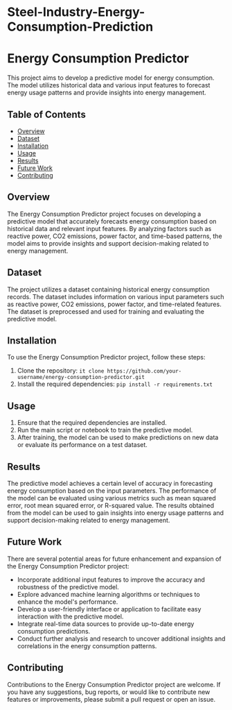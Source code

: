 # Steel-Industry-Energy-Consumption-Prediction

# Energy Consumption Predictor

This project aims to develop a predictive model for energy consumption. The model utilizes historical data and various input features to forecast energy usage patterns and provide insights into energy management.

## Table of Contents
- [Overview](#overview)
- [Dataset](#dataset)
- [Installation](#installation)
- [Usage](#usage)
- [Results](#results)
- [Future Work](#future-work)
- [Contributing](#contributing)

## Overview
The Energy Consumption Predictor project focuses on developing a predictive model that accurately forecasts energy consumption based on historical data and relevant input features. By analyzing factors such as reactive power, CO2 emissions, power factor, and time-based patterns, the model aims to provide insights and support decision-making related to energy management.

## Dataset
The project utilizes a dataset containing historical energy consumption records. The dataset includes information on various input parameters such as reactive power, CO2 emissions, power factor, and time-related features. The dataset is preprocessed and used for training and evaluating the predictive model.

## Installation
To use the Energy Consumption Predictor project, follow these steps:
1. Clone the repository: `it clone https://github.com/your-username/energy-consumption-predictor.git`
2. Install the required dependencies: `pip install -r requirements.txt`

## Usage
1. Ensure that the required dependencies are installed.
2. Run the main script or notebook to train the predictive model.
3. After training, the model can be used to make predictions on new data or evaluate its performance on a test dataset.

## Results
The predictive model achieves a certain level of accuracy in forecasting energy consumption based on the input parameters. The performance of the model can be evaluated using various metrics such as mean squared error, root mean squared error, or R-squared value. The results obtained from the model can be used to gain insights into energy usage patterns and support decision-making related to energy management.

## Future Work
There are several potential areas for future enhancement and expansion of the Energy Consumption Predictor project:
- Incorporate additional input features to improve the accuracy and robustness of the predictive model.
- Explore advanced machine learning algorithms or techniques to enhance the model's performance.
- Develop a user-friendly interface or application to facilitate easy interaction with the predictive model.
- Integrate real-time data sources to provide up-to-date energy consumption predictions.
- Conduct further analysis and research to uncover additional insights and correlations in the energy consumption patterns.

## Contributing
Contributions to the Energy Consumption Predictor project are welcome. If you have any suggestions, bug reports, or would like to contribute new features or improvements, please submit a pull request or open an issue.
